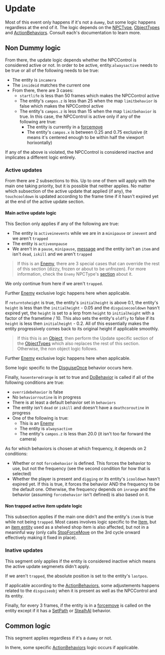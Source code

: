 # Update

Most of this event only happens if it's not a `dummy`, but some logic happens regardless at the end of it.  The logic depends on the [NPCType](NPCType.md), [ObjectTypes](ObjectTypes.md) and [ActionBehaviors](ActionBehaviors.md). Consult each's documentation to learn more.

## Non Dummy logic
From there, the update logic depends whether the NPCControl is considered active or not. In order to be active, entity.`alwaysactive` needs to be true or all of the following needs to be true:
- The entity is `incamera`
- The `insideid` matches the current one
- From there, there are 3 cases:
  - `startlife` is less than 50 frames which makes the NPCControl active
  - The entity's `campos.z` is less than 25 when the map `limitbehavior` is false which makes the NPCControl active
  - The entity's `campos.z` is less than 15 when the map `limitbehavior` is true. In this case, the NPCControl is active only if any of the following are true:
    - The entity is currently in a [forcemove](../EntityControl/EntityControl%20Methods.md#forcemove)
    - The entity's `campos.x` is between 0.25 and 0.75 exclusive (it means it's centered enough to be within half the viewport horixontally)

If any of the above is violated, the NPCControl is considered inactive and implicates a different logic entirely.

### Active updates
From there are 2 subsections to this. Up to one of them will apply with the main one taking priority, but it is possible that neither applies. No matter which subsection of the active update that applied (if any), the `touchcooldown` is updated according to the frame time if it hasn't expired yet at the end of the active update section.

#### Main active update logic
This Section only applies if any of the following are true:
- The entity is `activeinevents` while we are in a `minipause` or `inevent` and we aren't `trapped`
- The entity is `activeonpause`
- We aren't in a `pause`, `minipause`, [message](../../SetText/Notable%20states.md#message) and the entity isn't an `item` and isn't `dead`, `iskill` and we aren't `trapped`

> If this is an [Enemy](NPCType.md#enemy), there are 3 special cases that can override the rest of this section (dizzy, frozen or about to be unfrozen). For more information, check the `Enemy` NPCType's [section](NPCType.md#update-active-main-logic-overrides) about it.

We only continue from here if we aren't `trapped`.

Further [Enemy](NPCType.md#update-active-main-logic-no-overrides) exclusive logic happens here when applicable.

If `returntoheight` is true, the entity's `initialheight` is above 0.1, the entity's `height` is less than the `initialheight` - 0.05 and the `disguisecooldown` hasn't expired yet, the `height` is set to a lerp from `height` to `initialheight` with a factor of the frametime / 10. This also sets the entity's `oldfly` to false if its `height` is less then `initialheight` - 0.2. All of this essentially makes the entity progressively comes back to its original height if applicable smoothly.

> If this this is an [Object](NPCType.md#object), then perform the Update specific section of the [ObjectTypes](ObjectTypes.md) which also replaces the rest of this section. Otherwise, the non object logic follows.

Further [Enemy](NPCType.md#update-active-main-logic-no-overrides) exclusive logic happens here when applicable.

Some logic specific to the [DisguiseOnce](ActionBehaviors/DisguiseOnce.md) behavior occurs here.

Finally, `hasenteredrange` is set to true and [DoBehavior](DoBehaviour.md) is called if all of the following conditions are true:
- `overridebehavior` is false
- No `behaviorroutine` is in progress
- There is at least a default behavior set in `behaviors`
- The entity isn't `dead` or `iskill` and doesn't have a `deathcoroutine` in progress
- One of the following is true:
  - This is an [Enemy](NPCType.md#enemy)
  - The entity is `alwaysactive`
  - The entity's `campos.z` is less than 20.0 (it isn't too far forward the camera)

As for which behaviors is chosen at which frequency, it depends on 2 conditions:
- Whether or not `forcebehavior` is defined. This forces the behavior to use, but not the frequency (see the second condition for how that is selected)
- Whether the player is present and `digging` or its entity's `icooldown` hasn't expired yet. If this is true, it forces the behavior AND the frequency to be the default one. Otherwise, the frequency depends on `inrange` and the behavior (assuming `forcebehavior` isn't defined) is also based on it.

#### Non trapped active item update logic
This subsection applies if the main one didn't and the entity's `item` is true while not being `trapped`. Most cases involves logic specific to the [Item](ObjectTypes/Item.md), but an [item entity](../EntityControl/Item%20entity.md) used as a shelved shop item is also affected, but not in a meaninful way (only calls [StopForceMove](../../EntityControl/EntityControl%20Methods.md#StopForceMove) on the 3rd cycle onward effectively making it fixed in place).

### Inative updates
This segment only applies if the entity is considered inactive which means the active update segmenets didn't apply.

If we aren't `trapped`, the absolute position is set to the entity's `lastpos`.

If applicable according to the [ActionBehaviors](ActionBehaviors.md), some adjustements happens related to the `disguiseobj` when it is present as well as the NPCControl and its entity.

Finally, for every 3 frames, if the entity is in a [forcemove](../EntityControl/EntityControl%20Methods.md#forcemove) is called on the entity except if it has a [SetPath](ActionBehaviors/SetPath.md) or [StealhAI](ActionBehaviors/StealthAI.md) behavior.

## Common logic
This segment applies regardless if it's a `dummy` or not.

In there, some specific [ActionBehaviors](ActionBehaviors.md) logic occurs if applicable.